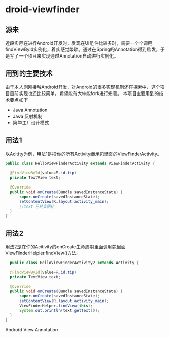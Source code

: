 droid-viewfinder
================

## 源来

 近段实际在进行Android开发时，发现在UI组件比较多时，需要一个个调用findViewById实例化，着实感觉繁琐。通过在Spring的Annotation得到启发，于是写了一个项目来实现通过Annotation自动进行实例化。

## 用到的主要技术

 由于本人刚刚接触Android开发，对Android的很多实现机制还在探索中，这个项目目前实现也还比较简单，希望能有大牛能fork进行完善。 本项目主要用到的技术要点如下
  
  + Java Annotation  
  + Java 反射机制  
  + 简单工厂设计模式  

## 用法1

  以Acitity为例，用法1是把你的所有Activity继承包里面的ViewFinderActivity。
  ```java 
  public class HelloViewFinderActivity extends ViewFinderActivity {
	
	@FindViewById(value=R.id.tip)
	private TextView text;
	
    @Override
    public void onCreate(Bundle savedInstanceState) {
        super.onCreate(savedInstanceState);
        setContentView(R.layout.activity_main);
        //text 已经实例化
    }
}
  ```
## 用法2
  用法2是在你的Acitivity的onCreate生命周期里面调用包里面ViewFinderHelpler.findView()方法。
  
  ```java
    public class HelloViewFinderActivity2 extends Activity {
	
	@FindViewById(value=R.id.tip)
	private TextView text;
	
    @Override
    public void onCreate(Bundle savedInstanceState) {
        super.onCreate(savedInstanceState);
        setContentView(R.layout.activity_main);
        ViewFinderHelper.findView(this);
        System.out.println(text.getText());
    }
}

  ```
Android View Annotation
